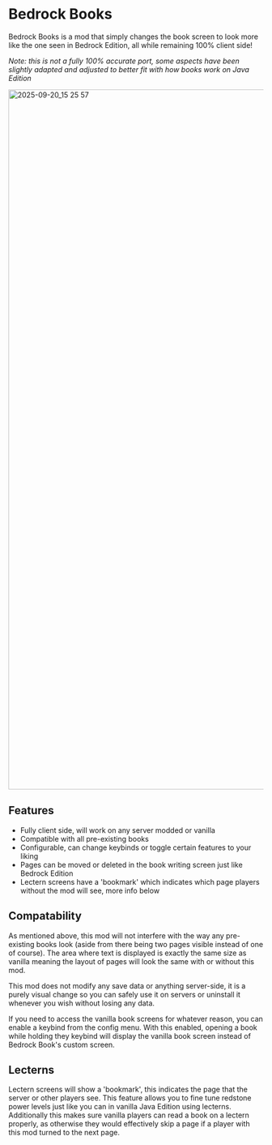 # Bedrock Books

Bedrock Books is a mod that simply changes the book screen to look more like the one seen in Bedrock Edition, all while remaining 100% client side!

_Note: this is not a fully 100% accurate port, some aspects have been slightly adapted and adjusted to better fit with how books work on Java Edition_

<img width="2560" height="1381" alt="2025-09-20_15 25 57" src="https://github.com/user-attachments/assets/7baa9369-c6da-425a-b956-7e442c9a7b77" />


## Features

- Fully client side, will work on any server modded or vanilla
- Compatible with all pre-existing books
- Configurable, can change keybinds or toggle certain features to your liking
- Pages can be moved or deleted in the book writing screen just like Bedrock Edition
- Lectern screens have a 'bookmark' which indicates which page players without the mod will see, more info below

## Compatability

As mentioned above, this mod will not interfere with the way any pre-existing books look (aside from there being two pages visible instead of one of course). The area where text is displayed is exactly the same size as vanilla meaning the layout of pages will look the same with or without this mod.

This mod does not modify any save data or anything server-side, it is a purely visual change so you can safely use it on servers or uninstall it whenever you wish without losing any data.

If you need to access the vanilla book screens for whatever reason, you can enable a keybind from the config menu. With this enabled, opening a book while holding they keybind will display the vanilla book screen instead of Bedrock Book's custom screen.

## Lecterns

Lectern screens will show a 'bookmark', this indicates the page that the server or other players see. This feature allows you to fine tune redstone power levels just like you can in vanilla Java Edition using lecterns. Additionally this makes sure vanilla players can read a book on a lectern properly, as otherwise they would effectively skip a page if a player with this mod turned to the next page.
